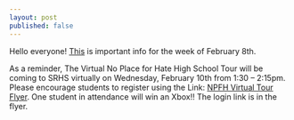 ```yaml
---
layout: post
published: false
---
```

Hello everyone! [This](https://drive.google.com/file/d/1rteoe2MavB_MC_qhzvxWgcCSqtAKNMZK/view?usp=sharing) is important info for the week of February 8th. 

As a reminder, The Virtual No Place for Hate High School Tour will be coming to SRHS virtually on Wednesday, February 10th from 1:30 – 2:15pm. Please encourage students to register using the Link: [NPFH Virtual Tour Flyer](https://drive.google.com/file/d/18dQO80xyg85J65WiJIUc0QFchOhtgTw7/view?usp=sharing). One student in attendance will win an Xbox!! The login link is in the flyer.
